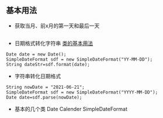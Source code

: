 ## 基本用法
- 获取当月、前x月的第一天和最后一天
```
```
- 日期格式转化字符串 [类的基本用法](http://c.biancheng.net/view/878.html)
```
Date date = new Date();
SimpleDateFormat sdf = new SimpleDateFormat("YY-MM-DD");
String dateStr=sdf.format(date);
```
- 字符串转化日期格式
```
String nowDate = "2021-06-21";
SimpleDateFormat sdf = new SimpleDateFormat("YYYY-MM-DD");
Date date=sdf.parse(nowDate);
```
- 基本的几个类 Date Calender SimpleDateFormat 
